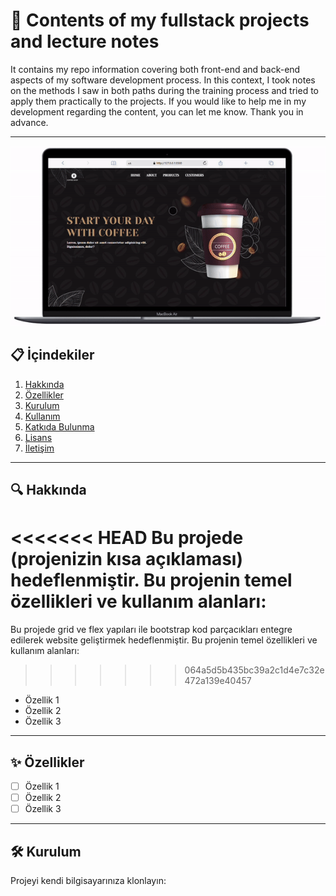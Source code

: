 # 📌 Contents of my fullstack projects and lecture notes

It contains my repo information covering both front-end and back-end aspects of my software development process. In this context, I took notes on the methods 
I saw in both paths during the training process and tried to apply them practically to the projects. If you would like to help me in my development regarding the content, you can let me know. Thank you in advance.

---
![Proje Demosu](img/coffe-shop.gif)

## 📋 İçindekiler

1. [Hakkında](#hakkında)
2. [Özellikler](#özellikler)
3. [Kurulum](#kurulum)
4. [Kullanım](#kullanım)
5. [Katkıda Bulunma](#katkıda-bulunma)
6. [Lisans](#lisans)
7. [İletişim](#iletişim)

---

## 🔍 Hakkında

<<<<<<< HEAD
Bu projede **(projenizin kısa açıklaması)** hedeflenmiştir. Bu projenin temel özellikleri ve kullanım alanları:
=======
Bu projede grid ve flex yapıları ile bootstrap kod parçacıkları entegre edilerek website geliştirmek hedeflenmiştir. Bu projenin temel özellikleri ve kullanım alanları:
>>>>>>> 064a5d5b435bc39a2c1d4e7c32e472a139e40457

- Özellik 1
- Özellik 2
- Özellik 3

---

## ✨ Özellikler

- [ ] Özellik 1
- [ ] Özellik 2
- [ ] Özellik 3

---

## 🛠️ Kurulum

Projeyi kendi bilgisayarınıza klonlayın:

```bash
